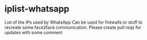 # iplist-whatsapp
List of the IPs used by WhatsApp
Can be used for firewalls or stuff to recreate some face2face communication.
Please create pull reqs for updates with some comment

